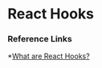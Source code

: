 # React Hooks

### Reference Links

*[What are React Hooks?](https://www.robinwieruch.de/react-hooks)


